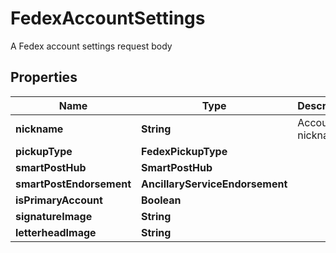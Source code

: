 

# FedexAccountSettings

A Fedex account settings request body

## Properties

| Name | Type | Description | Notes |
|------------ | ------------- | ------------- | -------------|
|**nickname** | **String** | Account nickname |  [optional] |
|**pickupType** | **FedexPickupType** |  |  [optional] |
|**smartPostHub** | **SmartPostHub** |  |  [optional] |
|**smartPostEndorsement** | **AncillaryServiceEndorsement** |  |  [optional] |
|**isPrimaryAccount** | **Boolean** |  |  [optional] |
|**signatureImage** | **String** |  |  [optional] |
|**letterheadImage** | **String** |  |  [optional] |



